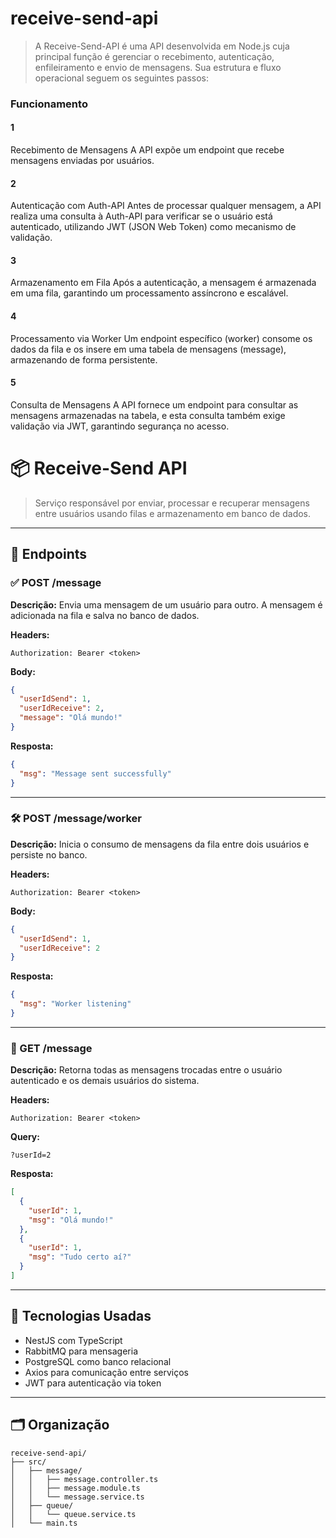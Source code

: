 # receive-send-api

> A Receive-Send-API é uma API desenvolvida em Node.js cuja principal função é gerenciar o recebimento, autenticação, enfileiramento e envio de mensagens. Sua estrutura e fluxo operacional seguem os seguintes passos:

### Funcionamento
#### 1
Recebimento de Mensagens
A API expõe um endpoint que recebe mensagens enviadas por usuários.

#### 2
Autenticação com Auth-API
Antes de processar qualquer mensagem, a API realiza uma consulta à Auth-API para verificar se o usuário está autenticado, utilizando JWT (JSON Web Token) como mecanismo de validação.

#### 3
Armazenamento em Fila
Após a autenticação, a mensagem é armazenada em uma fila, garantindo um processamento assíncrono e escalável.

#### 4
Processamento via Worker
Um endpoint específico (worker) consome os dados da fila e os insere em uma tabela de mensagens (message), armazenando de forma persistente.

#### 5
Consulta de Mensagens
A API fornece um endpoint para consultar as mensagens armazenadas na tabela, e esta consulta também exige validação via JWT, garantindo segurança no acesso.

# 📦 Receive-Send API

> Serviço responsável por enviar, processar e recuperar mensagens entre usuários usando filas e armazenamento em banco de dados.

---

## 🚀 Endpoints

### ✅ POST /message
**Descrição:** Envia uma mensagem de um usuário para outro. A mensagem é adicionada na fila e salva no banco de dados.

**Headers:**
```http
Authorization: Bearer <token>
```

**Body:**
```json
{
  "userIdSend": 1,
  "userIdReceive": 2,
  "message": "Olá mundo!"
}
```

**Resposta:**
```json
{
  "msg": "Message sent successfully"
}
```

---

### 🛠️ POST /message/worker
**Descrição:** Inicia o consumo de mensagens da fila entre dois usuários e persiste no banco.

**Headers:**
```http
Authorization: Bearer <token>
```

**Body:**
```json
{
  "userIdSend": 1,
  "userIdReceive": 2
}
```

**Resposta:**
```json
{
  "msg": "Worker listening"
}
```

---

### 📨 GET /message
**Descrição:** Retorna todas as mensagens trocadas entre o usuário autenticado e os demais usuários do sistema.

**Headers:**
```http
Authorization: Bearer <token>
```

**Query:**
```
?userId=2
```

**Resposta:**
```json
[
  {
    "userId": 1,
    "msg": "Olá mundo!"
  },
  {
    "userId": 1,
    "msg": "Tudo certo aí?"
  }
]
```

---

## 🧱 Tecnologias Usadas
- NestJS com TypeScript
- RabbitMQ para mensageria
- PostgreSQL como banco relacional
- Axios para comunicação entre serviços
- JWT para autenticação via token

---

## 🗂️ Organização

```
receive-send-api/
├── src/
│   ├── message/
│   │   ├── message.controller.ts
│   │   ├── message.module.ts
│   │   └── message.service.ts
│   ├── queue/
│   │   └── queue.service.ts
│   └── main.ts
```



